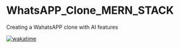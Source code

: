 # WhatsAPP_Clone_MERN_STACK

Creating a WahatsAPP clone with AI features 

[![wakatime](https://wakatime.com/badge/user/e2e42cde-c0c6-4950-ae4d-3a90a8f0dce8/project/bf1eae7e-9a79-4546-8911-eb973d5375c1.svg)](https://wakatime.com/badge/user/e2e42cde-c0c6-4950-ae4d-3a90a8f0dce8/project/bf1eae7e-9a79-4546-8911-eb973d5375c1)

